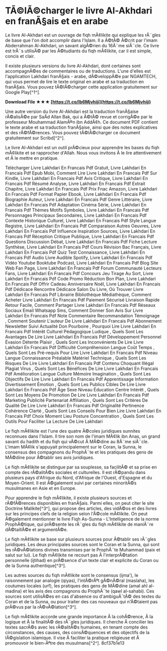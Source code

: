 # TÃ©lÃ©charger le livre Al-Akhdari en franÃ§ais et en arabe
 
Le livre Al-Akhdari est un ouvrage de fiqh mÃ¢likite qui explique les rÃ¨gles de base que l'on doit accomplir dans l'Islam. Il a Ã©tÃ© Ã©crit par l'imam Abderrahman Al-Akhdari, un savant algÃ©rien du 16Ã¨me siÃ¨cle. Ce livre est trÃ¨s utilisÃ© par les Ã©tudiants du fiqh mÃ¢likite, car il est simple, concis et clair.
 
Il existe plusieurs versions du livre Al-Akhdari, dont certaines sont accompagnÃ©es de commentaires ou de traductions. L'une d'elles est l'application Lakhdari franÃ§ais - arabe, dÃ©veloppÃ©e par NGAMTECH, qui vous permet de lire le texte original en arabe et sa traduction en franÃ§ais. Vous pouvez tÃ©lÃ©charger cette application gratuitement sur Google Play[^1^].
 
**Download File ★★★ [https://t.co/Ib6Mjvhiji](https://t.co/Ib6Mjvhiji)**


 
Une autre version du livre Al-Akhdari est la traduction franÃ§aise rÃ©alisÃ©e par SaÃ­d Allan Bak, qui a Ã©tÃ© revue et corrigÃ©e par le professeur Mouhammad AlamÃ®n ibn AddÃ¢h. Ce document PDF contient le texte arabe et sa traduction franÃ§aise, ainsi que des notes explicatives et des rÃ©fÃ©rences. Vous pouvez tÃ©lÃ©charger ce document gratuitement sur Scribd[^2^].
 
Le livre Al-Akhdari est un outil prÃ©cieux pour apprendre les bases du fiqh mÃ¢likite et se rapprocher d'Allah. Nous vous invitons Ã  le lire attentivement et Ã  le mettre en pratique.
 
Télécharger Livre Lakhdari En Francais Pdf Gratuit,  Livre Lakhdari En Francais Pdf Epub Mobi,  Comment Lire Livre Lakhdari En Francais Pdf Sur Kindle,  Livre Lakhdari En Francais Pdf Avis Critique,  Livre Lakhdari En Francais Pdf Résumé Analyse,  Livre Lakhdari En Francais Pdf Extrait Chapitre,  Livre Lakhdari En Francais Pdf Prix Fnac Amazon,  Livre Lakhdari En Francais Pdf Format Papier Ebook,  Livre Lakhdari En Francais Pdf Biographie Auteur,  Livre Lakhdari En Francais Pdf Genre Littéraire,  Livre Lakhdari En Francais Pdf Adaptation Cinéma Série,  Livre Lakhdari En Francais Pdf Thèmes Motifs Symboles,  Livre Lakhdari En Francais Pdf Personnages Principaux Secondaires,  Livre Lakhdari En Francais Pdf Contexte Historique Culturel,  Livre Lakhdari En Francais Pdf Style Langue Registre,  Livre Lakhdari En Francais Pdf Comparaison Autres Oeuvres,  Livre Lakhdari En Francais Pdf Influence Inspiration Sources,  Livre Lakhdari En Francais Pdf Réception Critique Publique,  Livre Lakhdari En Francais Pdf Questions Discussion Débat,  Livre Lakhdari En Francais Pdf Fiche Lecture Synthèse,  Livre Lakhdari En Francais Pdf Cours Révision Bac Français,  Livre Lakhdari En Francais Pdf Quiz Test Connaissance,  Livre Lakhdari En Francais Pdf Audio Livre Audible Spotify,  Livre Lakhdari En Francais Pdf Vidéo Youtube Booktube Podcast,  Livre Lakhdari En Francais Pdf Blog Site Web Fan Page,  Livre Lakhdari En Francais Pdf Forum Communauté Lecteurs Fans,  Livre Lakhdari En Francais Pdf Concours Jeu Tirage Au Sort,  Livre Lakhdari En Francais Pdf Code Promo Réduction Bon Plan,  Livre Lakhdari En Francais Pdf Offrir Cadeau Anniversaire Noël,  Livre Lakhdari En Francais Pdf Dédicace Rencontre Dédicace Salon Du Livre,  Où Trouver Livre Lakhdari En Francais Pdf Librairie Bibliothèque Médiathèque,  Comment Acheter Livre Lakhdari En Francais Pdf Paiement Sécurisé Livraison Rapide Retour Facile,  Comment Partager Livre Lakhdari En Francais Pdf Réseaux Sociaux Email Whatsapp Sms,  Comment Donner Son Avis Sur Livre Lakhdari En Francais Pdf Note Commentaire Recommandation Témoignage ,  Comment Soutenir L'auteur De Livre Lakhdari En Francais Pdf Abonnement Newsletter Suivi Actualité Don Pourboire ,  Pourquoi Lire Livre Lakhdari En Francais Pdf Intérêt Culturel Pédagogique Ludique ,  Quels Sont Les Avantages De Lire Livre Lakhdari En Francais Pdf Développement Personnel Évasion Détente Plaisir ,  Quels Sont Les Inconvénients De Lire Livre Lakhdari En Francais Pdf Difficulté Compréhension Langue Coût Temps ,  Quels Sont Les Pré-requis Pour Lire Livre Lakhdari En Francais Pdf Niveau Langue Connaissance Préalable Matériel Technique ,  Quels Sont Les Risques De Lire Livre Lakhdari En Francais Pdf Contenu Choquant Illégal Plagiat Virus ,  Quels Sont Les Bénéfices De Lire Livre Lakhdari En Francais Pdf Amélioration Langue Culture Mémoire Imagination ,  Quels Sont Les Objectifs De Lire Livre Lakhdari En Francais Pdf Apprentissage Information Divertissement Émotion ,  Quels Sont Les Publics Cibles De Lire Livre Lakhdari En Francais Pdf Âge Sexe Niveau Éducation Centre Intérêt ,  Quels Sont Les Moyens De Promotion De Lire Livre Lakhdari En Francais Pdf Marketing Publicité Partenariat Affiliation ,  Quels Sont Les Critères De Qualité De Lire Livre Lakhdari En Francais Pdf Originalité Pertinence Cohérence Clarté ,  Quels Sont Les Conseils Pour Bien Lire Livre Lakhdari En Francais Pdf Choix Moment Lieu Posture Concentration ,  Quels Sont Les Outils Pour Faciliter La Lecture De Lire Lakhdari
  
Le fiqh mÃ¢likite est l'une des quatre Ã©coles juridiques sunnites reconnues dans l'Islam. Il tire son nom de l'imam MÃ¢lik ibn Anas, un grand savant du hadith et du fiqh qui vÃ©cut Ã  MÃ©dine au 8Ã¨me siÃ¨cle. L'imam MÃ¢lik s'appuyait principalement sur le Coran, la Sunna, le consensus des compagnons du ProphÃ¨te et les pratiques des gens de MÃ©dine pour Ã©tablir ses avis juridiques.
 
Le fiqh mÃ¢likite se distingue par sa souplesse, sa facilitÃ© et sa prise en compte des rÃ©alitÃ©s sociales et culturelles. Il est rÃ©pandu dans plusieurs pays d'Afrique du Nord, d'Afrique de l'Ouest, d'Espagne et du Moyen-Orient. Il est Ã©galement suivi par certaines minoritÃ©s musulmanes en Asie et en Europe.
 
Pour apprendre le fiqh mÃ¢likite, il existe plusieurs sources et rÃ©fÃ©rences disponibles en franÃ§ais. Parmi elles, on peut citer le site Doctrine Malikite[^3^], qui propose des articles, des vidÃ©os et des livres sur les principes clefs de la religion selon l'Ã©cole mÃ¢likite. On peut Ã©galement mentionner le livre Fiqh As-Sunna - L'Intelligence de la norme ProphÃ©tique, qui prÃ©sente les rÃ¨gles du fiqh mÃ¢likite de maniÃ¨re dÃ©taillÃ©e et argumentÃ©e.
  
Le fiqh mÃ¢likite se base sur plusieurs sources pour Ã©tablir ses rÃ¨gles juridiques. Les deux principales sources sont le Coran et la Sunna, qui sont les rÃ©vÃ©lations divines transmises par le ProphÃ¨te Muhammad (paix et salut sur lui). Le fiqh mÃ¢likite ne recourt pas Ã  l'interprÃ©tation personnelle (ijtihad) en prÃ©sence d'un texte clair et explicite du Coran ou de la Sunna authentique[^3^].
 
Les autres sources du fiqh mÃ¢likite sont le consensus (ijma'), le raisonnement par analogie (qiyas), l'intÃ©rÃªt gÃ©nÃ©ral (maslaha), les coutumes locales (urf), les pratiques des gens de MÃ©dine (amal ahl al-madina) et les avis des compagnons du ProphÃ¨te (qawl al-sahabi). Ces sources sont utilisÃ©es en cas d'absence ou d'ambiguÃ¯tÃ© des textes du Coran et de la Sunna, ou pour traiter des cas nouveaux qui n'Ã©taient pas prÃ©vus par la rÃ©vÃ©lation[^3^].
 
Le fiqh mÃ¢likite accorde une grande importance Ã  la cohÃ©rence, Ã  la logique et Ã  la finalitÃ© des rÃ¨gles juridiques. Il cherche Ã  concilier les textes sacrÃ©s avec les rÃ©alitÃ©s humaines, en tenant compte des circonstances, des causes, des consÃ©quences et des objectifs de la lÃ©gislation islamique. Il vise Ã  faciliter la pratique religieuse et Ã  promouvoir le bien-Ãªtre des musulmans[^2^].
 8cf37b1e13
 
